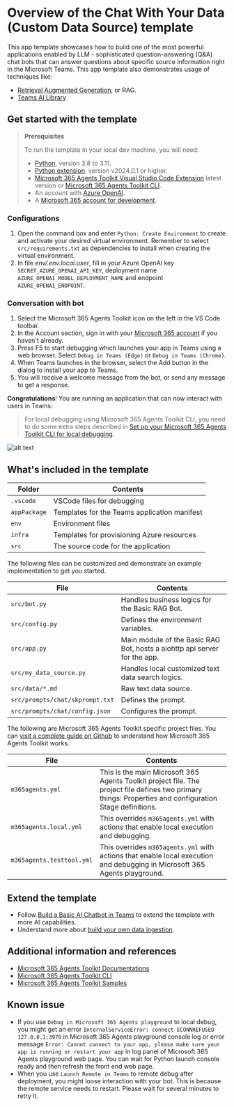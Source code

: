# Overview of the Chat With Your Data (Custom Data Source) template

This app template showcases how to build one of the most powerful applications enabled by LLM - sophisticated question-answering (Q&A) chat bots that can answer questions about specific source information right in the Microsoft Teams.
This app template also demonstrates usage of techniques like: 
- [Retrieval Augmented Generation](https://python.langchain.com/docs/use_cases/question_answering/#what-is-rag), or RAG.
- [Teams AI Library](https://learn.microsoft.com/microsoftteams/platform/bots/how-to/teams%20conversational%20ai/teams-conversation-ai-overview)

## Get started with the template

> **Prerequisites**
>
> To run the template in your local dev machine, you will need:
>
> - [Python](https://www.python.org/), version 3.8 to 3.11.
> - [Python extension](https://code.visualstudio.com/docs/languages/python), version v2024.0.1 or higher.
> - [Microsoft 365 Agents Toolkit Visual Studio Code Extension](https://aka.ms/teams-toolkit) latest version or [Microsoft 365 Agents Toolkit CLI](https://aka.ms/teams-toolkit-cli).
> - An account with [Azure OpenAI](https://aka.ms/oai/access).
> - A [Microsoft 365 account for development](https://docs.microsoft.com/microsoftteams/platform/toolkit/accounts).

### Configurations
1. Open the command box and enter `Python: Create Environment` to create and activate your desired virtual environment. Remember to select `src/requirements.txt` as dependencies to install when creating the virtual environment.
1. In file *env/.env.local.user*, fill in your Azure OpenAI key `SECRET_AZURE_OPENAI_API_KEY`, deployment name `AZURE_OPENAI_MODEL_DEPLOYMENT_NAME` and endpoint `AZURE_OPENAI_ENDPOINT`.

### Conversation with bot
1. Select the Microsoft 365 Agents Toolkit icon on the left in the VS Code toolbar.
1. In the Account section, sign in with your [Microsoft 365 account](https://docs.microsoft.com/microsoftteams/platform/toolkit/accounts) if you haven't already.
1. Press F5 to start debugging which launches your app in Teams using a web browser. Select `Debug in Teams (Edge)` or `Debug in Teams (Chrome)`.
1. When Teams launches in the browser, select the Add button in the dialog to install your app to Teams.
1. You will receive a welcome message from the bot, or send any message to get a response.

**Congratulations**! You are running an application that can now interact with users in Teams:

> For local debugging using Microsoft 365 Agents Toolkit CLI, you need to do some extra steps described in [Set up your Microsoft 365 Agents Toolkit CLI for local debugging](https://aka.ms/teamsfx-cli-debugging).

![alt text](https://github.com/OfficeDev/TeamsFx/assets/109947924/d4f9b455-dbb0-4e14-8557-59f9be5c1200)

## What's included in the template

| Folder       | Contents                                            |
| - | - |
| `.vscode`    | VSCode files for debugging                          |
| `appPackage` | Templates for the Teams application manifest        |
| `env`        | Environment files                                   |
| `infra`      | Templates for provisioning Azure resources          |
| `src`        | The source code for the application                 |

The following files can be customized and demonstrate an example implementation to get you started.

| File                                 | Contents                                           |
| - | - |
|`src/bot.py`| Handles business logics for the Basic RAG Bot.|
|`src/config.py`| Defines the environment variables.|
|`src/app.py`| Main module of the Basic RAG Bot, hosts a aiohttp api server for the app.|
|`src/my_data_source.py`| Handles local customized text data search logics.|
|`src/data/*.md`| Raw text data source.|
|`src/prompts/chat/skprompt.txt`| Defines the prompt.|
|`src/prompts/chat/config.json`| Configures the prompt.|

The following are Microsoft 365 Agents Toolkit specific project files. You can [visit a complete guide on Github](https://github.com/OfficeDev/TeamsFx/wiki/Teams-Toolkit-Visual-Studio-Code-v5-Guide#overview) to understand how Microsoft 365 Agents Toolkit works.

| File                                 | Contents                                           |
| - | - |
|`m365agents.yml`|This is the main Microsoft 365 Agents Toolkit project file. The project file defines two primary things:  Properties and configuration Stage definitions. |
|`m365agents.local.yml`|This overrides `m365agents.yml` with actions that enable local execution and debugging.|
|`m365agents.testtool.yml`|This overrides `m365agents.yml` with actions that enable local execution and debugging in Microsoft 365 Agents playground.|

## Extend the template

- Follow [Build a Basic AI Chatbot in Teams](https://aka.ms/teamsfx-basic-ai-chatbot) to extend the template with more AI capabilities.
- Understand more about [build your own data ingestion](https://aka.ms/teamsfx-rag-bot#build-your-own-data-ingestion).

## Additional information and references

- [Microsoft 365 Agents Toolkit Documentations](https://docs.microsoft.com/microsoftteams/platform/toolkit/teams-toolkit-fundamentals)
- [Microsoft 365 Agents Toolkit CLI](https://aka.ms/teamsfx-toolkit-cli)
- [Microsoft 365 Agents Toolkit Samples](https://github.com/OfficeDev/TeamsFx-Samples)

## Known issue
- If you use `Debug in Microsoft 365 Agents playground` to local debug, you might get an error `InternalServiceError: connect ECONNREFUSED 127.0.0.1:3978` in Microsoft 365 Agents playground console log or error message `Error: Cannot connect to your app,
please make sure your app is running or restart your app` in log panel of Microsoft 365 Agents playground web page. You can wait for Python launch console ready and then refresh the front end web page.
- When you use `Launch Remote in Teams` to remote debug after deployment, you might loose interaction with your bot. This is because the remote service needs to restart. Please wait for several minutes to retry it.